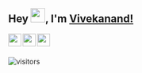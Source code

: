 ## Hey <img src="https://github.com/TheDudeThatCode/TheDudeThatCode/blob/master/Assets/Hi.gif" width="29px">, I'm [Vivekanand!](https://bio.link/kunalk) 
<a href="https://www.facebook.com/vivekanand.kumar1998">
  <img align="left" width="26px" src="https://www.freepnglogos.com/uploads/facebook-logo-icon/facebook-logo-clipart-flat-facebook-logo-png-icon-circle-22.png" />
</a>
<a href="mailto:mailofvivekanand@gmail.com">
  <img align="left" width="26px" src="https://cdn-icons-png.flaticon.com/512/281/281769.png" />
</a>
<a href="https://www.instagram.com/ig_vivekanandkumar/">
  <img align="left" width="26px" src="https://upload.wikimedia.org/wikipedia/commons/thumb/a/a5/Instagram_icon.png/1024px-Instagram_icon.png" />
</a>
<br />
<br />

![visitors](https://visitor-badge.laobi.icu/badge?page_id=VivekanandKumar.Vivekanand-Kumar)
